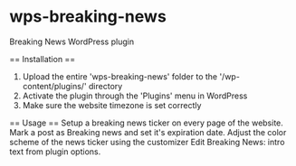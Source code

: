 # wps-breaking-news
Breaking News WordPress plugin

== Installation ==
1. Upload the entire 'wps-breaking-news' folder to the '/wp-content/plugins/' directory
2. Activate the plugin through the 'Plugins' menu in WordPress
3. Make sure the website timezone is set correctly

== Usage ==
Setup a breaking news ticker on every page of the website.
Mark a post as Breaking news and set it's expiration date.
Adjust the color scheme of the news ticker using the customizer
Edit Breaking News: intro text from plugin options.
